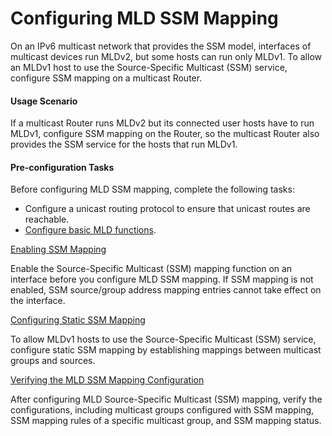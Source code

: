 Configuring MLD SSM Mapping
===========================

On an IPv6 multicast network that provides the SSM model, interfaces of multicast devices run MLDv2, but some hosts can run only MLDv1. To allow an MLDv1 host to use the Source-Specific Multicast (SSM) service, configure SSM mapping on a multicast Router.

#### Usage Scenario

If a multicast Router runs MLDv2 but its connected user hosts have to run MLDv1, configure SSM mapping on the Router, so the multicast Router also provides the SSM service for the hosts that run MLDv1.


#### Pre-configuration Tasks

Before configuring MLD SSM mapping, complete the following tasks:

* Configure a unicast routing protocol to ensure that unicast routes are reachable.
* [Configure basic MLD functions](dc_vrp_multicast_cfg_2073.html).


[Enabling SSM Mapping](../../../../software/nev8r10_vrpv8r16/user/vrp/dc_vrp_multicast_cfg_2080.html)

Enable the Source-Specific Multicast (SSM) mapping function on an interface before you configure MLD SSM mapping. If SSM mapping is not enabled, SSM source/group address mapping entries cannot take effect on the interface.

[Configuring Static SSM Mapping](../../../../software/nev8r10_vrpv8r16/user/vrp/dc_vrp_multicast_cfg_2081.html)

To allow MLDv1 hosts to use the Source-Specific Multicast (SSM) service, configure static SSM mapping by establishing mappings between multicast groups and sources.

[Verifying the MLD SSM Mapping Configuration](../../../../software/nev8r10_vrpv8r16/user/vrp/dc_vrp_multicast_cfg_2082.html)

After configuring MLD Source-Specific Multicast (SSM) mapping, verify the configurations, including multicast groups configured with SSM mapping, SSM mapping rules of a specific multicast group, and SSM mapping status.